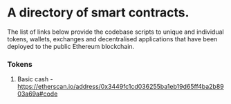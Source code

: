 # A directory of smart contracts. 

The list of links below provide the codebase scripts to unique and individual tokens, wallets, exchanges and decentralised applications that have been deployed to the public Ethereum blockchain. 

### Tokens

1) Basic cash - https://etherscan.io/address/0x3449fc1cd036255ba1eb19d65ff4ba2b8903a69a#code
